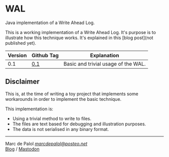 # WAL 
Java implementation of a Write Ahead Log.

This is a working implementation of a Write Ahead Log. It's purpose is to illustrate how this technique works. 
It's explained in this [blog post](not published yet).

| Version | Github Tag | Explanation                         |
|---------|------------|-------------------------------------|
| 0.1     | [0.1]()    | Basic and trivial usage of the WAL. |

## Disclaimer
This is, at the time of writing a toy project that implements some workarounds in order to implement
the basic technique. 

This implementation is: 
* Using a trivial method to write to files. 
* The files are text based for debugging and illustration purposes. 
* The data is not serialised in any binary format.

----
Marc de Palol _<marcdepalol@posteo.net>_  
[Blog](https://surviving-software-architecture.ghost.io) / [Mastodon](discuss.systems/@mdepalol)